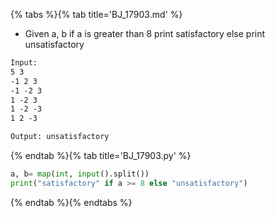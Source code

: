 {% tabs %}{% tab title='BJ_17903.md' %}

* Given a, b if a is greater than 8 print satisfactory else print unsatisfactory

```txt
Input:
5 3
-1 2 3
-1 -2 3
1 -2 3
1 -2 -3
1 2 -3

Output: unsatisfactory
```

{% endtab %}{% tab title='BJ_17903.py' %}

```py
a, b= map(int, input().split())
print("satisfactory" if a >= 8 else "unsatisfactory")
```

{% endtab %}{% endtabs %}
